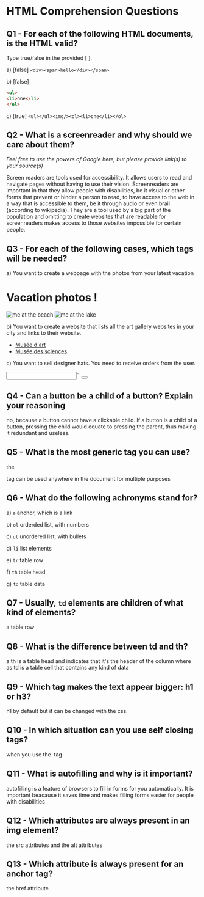 # HTML Comprehension Questions


## Q1 - For each of the following HTML documents, is the HTML valid?

Type true/false in the provided [ ].

a) [false] `<div><span>hello</div></span>`

b) [false]

```html
<ul>
<li>one</li>
</ol>
```

c) [true] `<ul></ul><img/><ol><li>one</li></ol>`


## Q2 - What is a screenreader and why should we care about them?

_Feel free to use the powers of Google here, but please provide link(s) to your source(s)_

Screen readers are tools used for accessibility. It allows users to read and navigate pages without having to use their vision. Screenreaders are important in that they allow people with disabilities, be it visual or other forms that prevent or hinder a person to read, to have access to the web in a way that is accessible to them, be it through audio or even brail (according to wikipedia). They are a tool used by a big part of the population and omitting to create websites that are readable for screenreaders makes access to those websites impossible for certain people. 




## Q3 - For each of the following cases, which tags will be needed?

a) You want to create a webpage with the photos from your latest vacation
<body>
    <h1>Vacation photos !</h1>
    <img src="url" alt="me at the beach"/>
    <img src="url" alt="me at the lake"/>
</body>

b) You want to create a website that lists all the art gallery websites in your city and links to their website.
<body>
    <ul>
        <li>
            <a href="url"> Musée d'art </a>
        </li>
        <li>
            <a href="url"> Musée des sciences </a>
        </li>
    </ul>
</body>

c) You want to sell designer hats. You need to receive orders from the user.
<body>
    <form>
        <input></input>¨
        <button></button>
    </form>
</body>




## Q4 - Can a button be a child of a button? Explain your reasoning
no, because a button cannot have a clickable child. If a button is a child of a button, pressing the child would equate to pressing the parent, thus making it redundant and useless. 





## Q5 - What is the most generic tag you can use?
the <div></div> tag can be used anywhere in the document for multiple purposes



## Q6 - What do the following achronyms stand for?

a) `a` anchor, which is a link

b) `ol` orderded list, with numbers

c) `ul` unordered list, with bullets

d) `li` list elements

e) `tr` table row

f) `th` table head  

g) `td` table data


## Q7 - Usually, `td` elements are children of what kind of elements?
a table row


## Q8 - What is the difference between td and th?
a th is a table head and indicates that it's the header of the column where as td is a table cell that contains any kind of data

## Q9 - Which tag makes the text appear bigger: h1 or h3?
h1 by default but it can be changed with the css. 


## Q10 - In which situation can you use self closing tags?
when you use the <img/> tag


## Q11 - What is autofilling and why is it important?
autofilling is a feature of browsers to fill in forms for you automatically. It is important beacause it saves time and makes filling forms easier for people with disabilities


## Q12 - Which attributes are always present in an img element?
the src attributes and the alt attributes


## Q13 - Which attribute is always present for an anchor tag?
the href attribute


